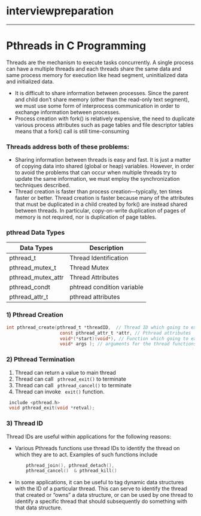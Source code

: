 # interviewpreparation

---------------------------------------------------
# Pthreads in C Programming #
Threads are the mechanism to execute tasks concurrently. A single process can have a multiple threads
and each threads share the same data and same process memory for execution like head segment, uninitialized data and
initialized data.
* It is difficult to share information between processes. Since the parent and
child don’t share memory (other than the read-only text segment), we must use
some form of interprocess communication in order to exchange information
between processes.
* Process creation with fork() is relatively expensive, the need to duplicate various process
attributes such as page tables and file descriptor tables means that a fork() call is
still time-consuming

### Threads address both of these problems:
*   Sharing information between threads is easy and fast. It is just a matter of copying
    data into shared (global or heap) variables. However, in order to avoid the
    problems that can occur when multiple threads try to update the same information, 
    we must employ the synchronization techniques described.
*   Thread creation is faster than process creation—typically, ten times faster or better. 
    Thread creation is faster because many of the attributes that must be duplicated in a child created by fork() are instead shared between threads. In particular, copy-on-write duplication of pages of memory is not required, nor is duplication of page tables.

### pthread Data Types
| Data Types | Description |
-------------|-------------
pthread_t    | Thread Identification
pthread_mutex_t| Thread Mutex
pthread_mutex_attr| Thread Attributes
pthread_condt | phtread condition variable
pthread_attr_t | pthread attributes 

### 1) Pthread Creation
``` c
int pthread_create(pthread_t *threadID,  // Thread ID which going to execute
                    const pthread_attr_t *attr, // Pthread attributes
                    void*(*start)(void*), // Function which going to execute by pthread
                    void* args ); // arguments for the thread functions
```
### 2) Pthread Termination

1) Thread can return a value to main thread
2) Thread can call ``` pthread_exit()``` to terminate
3) Thread can call ``` pthread_cancel()``` to terminate
4) Thread can invoke ``` exit()``` function.

``` c
 include <pthread.h>
 void pthread_exit(void *retval);
```

### 3) Thread ID
Thread IDs are useful within applications for the following reasons:
*   Various Pthreads functions use thread IDs to identify the thread on which they
    are to act. Examples of such functions include 
    ``` c
        pthread_join(), pthread_detach(),
        pthread_cancel()  & pthread_kill()
    ```
*   In some applications, it can be useful to tag dynamic data structures with the
    ID of a particular thread. This can serve to identify the thread that created or
    “owns” a data structure, or can be used by one thread to identify a specific
    thread that should subsequently do something with that data structure.

